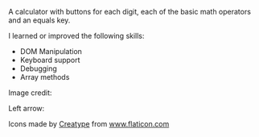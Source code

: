 A calculator with buttons for each digit, each of the basic math operators and an equals key.

I learned or improved the following skills:

* DOM Manipulation
* Keyboard support
* Debugging
* Array methods

Image credit:

Left arrow: <div>Icons made by <a href="https://www.flaticon.com/authors/creatype"  title="Creatype">Creatype</a> from <a href="https://www.flaticon.com/" title="Flaticon">www.flaticon.com</a></div>